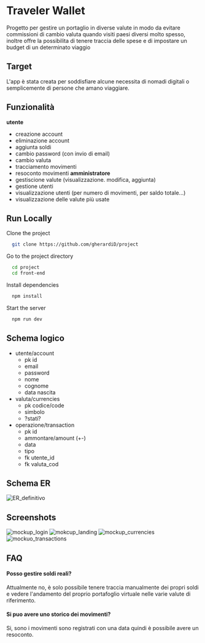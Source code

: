 
# Traveler Wallet

Progetto per gestire un portaglio in diverse valute in modo da evitare commissioni di cambio valuta quando visiti paesi diversi molto spesso, inoltre offre la possibilita di tenere traccia delle spese e di impostare un budget di un determinato viaggio




## Target
L'app è stata creata per soddisfiare alcune necessita di nomadi digitali o semplicemente di persone che amano viaggiare.
## Funzionalità
**utente**
  - creazione account
  - eliminazione account
  - aggiunta soldi
  - cambio password (con invio di email)
  - cambio valuta
  - tracciamento movimenti
  - resoconto movimenti
**amministratore**
  - gestiscione valute (visualizzazione. modifica, aggiunta)
  - gestione utenti
  - visualizzazione utenti (per numero di movimenti, per saldo totale...)
  - visualizzazione delle valute più usate


## Run Locally

Clone the project

```bash
  git clone https://github.com/gherardiD/project
```

Go to the project directory

```bash
  cd project
  cd front-end
```

Install dependencies

```bash
  npm install
```

Start the server

```bash
  npm run dev
```


## Schema logico
- utente/account
    - pk id    
    -  email
    -  password
    -  nome
    -  cognome
    -  data nascita
- valuta/currencies
    - pk codice/code
    - simbolo
    - ?stati?
- operazione/transaction
    - pk id
    - ammontare/amount (+-)
    - data
    - tipo
    - fk utente_id
    - fk valuta_cod
## Schema ER
![ER_definitivo](https://github.com/gherardiD/project/assets/101709520/3383e288-40c7-4d9e-a000-abf8364b779b)
## Screenshots

![mockup_login](https://github.com/gherardiD/project/assets/101709520/0d1b4c94-5221-4926-9f4b-a25968067771)
![mokcup_landing](https://github.com/gherardiD/project/assets/101709520/57c89275-844f-4efc-84a9-134853f7dec0)
![mockup_currencies](https://github.com/gherardiD/project/assets/101709520/5ed7eb2c-afb6-4ee8-9a55-71d80baadf09)
![mockuo_transactions](https://github.com/gherardiD/project/assets/101709520/de52459c-e763-492c-b7a3-59d4fd90c448)


## FAQ

#### Posso gestire soldi reali?

Attualmente no, è solo possibile tenere traccia manualmente dei propri soldi e vedere l'andamento del proprio portafoglio virtuale nelle varie valute di riferimento.

#### Si puo avere uno storico dei movimenti?

Si, sono i movimenti sono registrati con una data quindi è possibile avere un resoconto.


